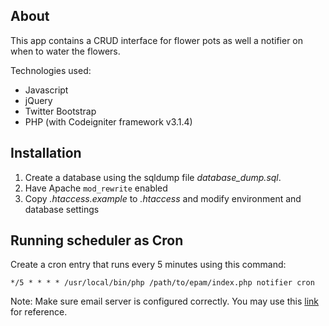 ## About

This app contains a CRUD interface for flower pots as well a notifier on when to water
the flowers.

Technologies used:
* Javascript
* jQuery
* Twitter Bootstrap
* PHP (with Codeigniter framework v3.1.4)

## Installation

1. Create a database using the sqldump file *database_dump.sql*.
2. Have Apache ```mod_rewrite``` enabled
3. Copy *.htaccess.example* to *.htaccess* and modify environment and database settings

## Running scheduler as Cron

Create a cron entry that runs every 5 minutes using this command:
```
*/5 * * * * /usr/local/bin/php /path/to/epam/index.php notifier cron
```

Note: Make sure email server is configured correctly. You may use this [link](https://codeigniter.com/user_guide/libraries/email.html) for reference.